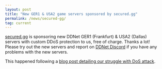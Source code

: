 ```yaml
---
layout: post
title: "New GER1 & USA2 game servers sponsored by secured.gg"
permalink: /news/secured-gg/
tag: current
---
```


[secured.gg](https://secured.gg/) is sponsoring new DDNet GER1 (Frankfurt) & USA2 (Dallas) servers with custom DDoS protection to us, free of charge. Thanks a lot! Please try out the new servers and report on [DDNet Discord](https://ddnet.tw/discord) if you have any problems with the new servers.

This happened following a [blog post detailing our struggle with DoS attack](https://hookrace.net/blog/dos-attacks-against-online-game/).
